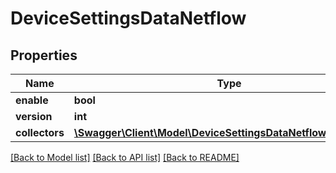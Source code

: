 # DeviceSettingsDataNetflow

## Properties
Name | Type | Description | Notes
------------ | ------------- | ------------- | -------------
**enable** | **bool** |  | [optional] 
**version** | **int** |  | [optional] 
**collectors** | [**\Swagger\Client\Model\DeviceSettingsDataNetflowCollectors[]**](DeviceSettingsDataNetflowCollectors.md) |  | [optional] 

[[Back to Model list]](../README.md#documentation-for-models) [[Back to API list]](../README.md#documentation-for-api-endpoints) [[Back to README]](../README.md)


